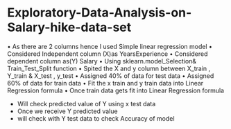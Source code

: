 # Exploratory-Data-Analysis-on-Salary-hike-data-set
•	As there are 2 columns  hence I used Simple linear regression model 
•	Considered  Independent column (X)as YearsExperience
•	Considered  dependent column as(Y) Salary
•	Using sklearn.model_Selection& Train_Test_Split function 
•	Spited the X and y column between  X_train , Y_train & X_test , y_test
•	Assigned 40% of data for test data
•	Assigned 60% of data for train data
•	Fit the x train and y train data into Linear Regression formula 
•	Once train data gets fit into Linear Regression formula
-	Will check predicted value of Y using x test data
-	Once we receive Y predicted value 
-	will check with Y test data  to check Accuracy of model
